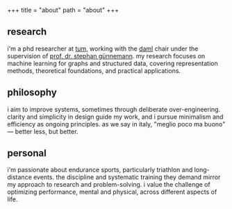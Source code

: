 +++
title = "about"
path = "about"
+++

## research

i'm a phd researcher at [tum](https://www.tum.de), working with the [daml](https://www.cs.cit.tum.de/daml) chair under the supervision of [prof. dr. stephan günnemann](https://www.cs.cit.tum.de/daml/guennemann/). my research focuses on machine learning for graphs and structured data, covering representation methods, theoretical foundations, and practical applications.

## philosophy

i aim to improve systems, sometimes through deliberate over-engineering. clarity and simplicity in design guide my work, and i pursue minimalism and efficiency as ongoing principles. as we say in italy, "meglio poco ma buono" — better less, but better.

## personal

i'm passionate about endurance sports, particularly triathlon and long-distance events. the discipline and systematic training they demand mirror my approach to research and problem-solving. i value the challenge of optimizing performance, mental and physical, across different aspects of life.
